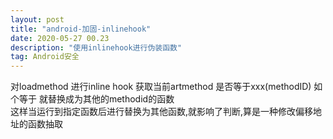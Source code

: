 ```yaml
---
layout: post
title: "android-加固-inlinehook"
date: 2020-05-27 00.23
description: "使用inlinehook进行伪装函数"
tag: Android安全
---
```



对loadmethod 进行inline hook 获取当前artmethod 是否等于xxx(methodID) 如个等于 就替换成为其他的methodid的函数   
这样当运行到指定函数后进行替换为其他函数,就影响了判断,算是一种修改偏移地址的函数抽取
